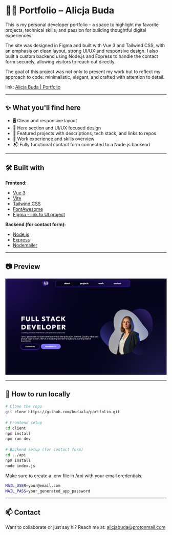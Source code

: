 # 🧑‍💻 Portfolio – Alicja Buda

This is my personal developer portfolio – a space to highlight my favorite projects, technical skills, and passion for building thoughtful digital experiences.

The site was designed in Figma and built with Vue 3 and Tailwind CSS, with an emphasis on clean layout, strong UI/UX and responsive design.
I also built a custom backend using Node.js and Express to handle the contact form securely, allowing visitors to reach out directly.

The goal of this project was not only to present my work but to reflect my approach to code: minimalistic, elegant, and crafted with attention to detail.

link: [Alicja Buda | Portfolio](https://alicjabuda.vercel.app/)

---

## ✨ What you'll find here

- 🖥️ Clean and responsive layout
- 💜 Hero section and UI/UX focused design
- 📁 Featured projects with descriptions, tech stack, and links to repos
- 🧠 Work experience and skills overview
- 📬 Fully functional contact form connected to a Node.js backend

---

## 🛠️ Built with

**Frontend:**
- [Vue 3](https://vuejs.org/)
- [Vite](https://vitejs.dev/)
- [Tailwind CSS](https://tailwindcss.com/)
- [FontAwesome](https://fontawesome.com/)
- [Figma - link to UI project](https://www.figma.com/design/bWoUKF9Mneg7hQslHOWiGg/Portfolio?node-id=0-1&t=Qsod6beWKuzTh4TK-1)

**Backend (for contact form):**
- [Node.js](https://nodejs.org/)
- [Express](https://expressjs.com/)
- [Nodemailer](https://nodemailer.com/)

---

## 📷 Preview

![Portfolio Screenshot](./screenshot.png)

---

## 🚀 How to run locally

```bash
# Clone the repo
git clone https://github.com/budaala/portfolio.git

# Frontend setup
cd client
npm install
npm run dev

# Backend setup (for contact form)
cd ../api
npm install
node index.js
```
Make sure to create a .env file in /api with your email credentials:
```bash
MAIL_USER=your@email.com
MAIL_PASS=your_generated_app_password
```

---

## 📫 Contact

Want to collaborate or just say hi?
Reach me at: alicjabuda@protonmail.com
